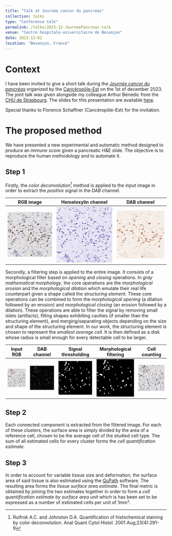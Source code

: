 ```yaml
---
title: "Talk at Journée cancer du pancréas"
collection: talks
type: "Conference talk"
permalink: /talks/2023-12-JourneePancreas-talk
venue: "Centre hospitalo-universitaire de Besançon"
date: 2023-12-01
location: "Besançon, France"
---
```


Context
======

I have been invited to give a short talk during the [*Journée cancer du pancréas*](https://www.canceropole-est.org/journee-cancer-du-pancreas) organized by the [Cancéropôle-Est](https://www.canceropole-est.org/) on the 1st of december 2023.
The joint talk was given alongside my colleague Arthur Bénédic from the [CHU de Strasbourg](https://www.chru-strasbourg.fr/).
The slides for this presentation are available [here](/files/2023-JourneePancreas-slides.pdf).

Special thanks to Florence Schaffner (Cancéropôle-Est) for the invitation.


The proposed method
======

We have presented a new experimental and automatic method designed to produce an *immune score* given a pancreatic H&E slide.
The objective is to reproduce the human methodology and to automate it.

Step 1
-----

Firstly, the *color deconvolution*[^1] method is applied to the input image in order to extract the *positive* signal in the *DAB* channel.

| RGB image | Hematoxylin channel | DAB channel |
|:---:|:---:|:---:|
| ![RGB](/files/2023-JourneePancreas/deconvolution_rgb.png "RGB image") | ![Hematoxylin](/files/2023-JourneePancreas/deconvolution_hematoxylin.png "Hematoxylin channel") | ![DAB](/files/2023-JourneePancreas/deconvolution_dab.png "DAB channel") |

Secondly, a filtering step is applied to the entire image.
It consists of a morphological filter based on *opening* and *closing* operations.
In *gray mathematical morphology*, the core operations are the *morphological erosion* and the *morphological dilation* which emulate their real life counterpart given a shape called the *structuring element*.
These core operations can be combined to form the *morphological opening* (a dilation followed by an erosion) and *morphological closing* (an erosion followed by a dilation).
These operations are able to filter the signal by removing small islets (artifacts), filling shapes exhibiting cavities (if smaller than the structuring element), and merging/separating objects depending on the size and shape of the structuring element.
In our work, the structuring element is chosen to represent the *smallest average cell*.
It is then defined as a disk whose radius is small enough for every detectable cell to be larger.

| Input RGB | DAB channel | Signal thresholding | Morphological filtering | Cell counting |
|:---:|:---:|:---:|:---:|:---:|
| ![RGB](/files/2023-JourneePancreas/input.png "RGB image") | ![DAB](/files/2023-JourneePancreas/dab.png "DAB channel") | ![Thresholding](/files/2023-JourneePancreas/dab_thresholding.png "DAB thresholding") | ![Filtering](/files/2023-JourneePancreas/dab_filtering.png "Morphological filtering") | ![Filtering](/files/2023-JourneePancreas/output.png "Morphological filtering") |

Step 2
-----

Each connected component is extracted from the filtered image.
For each of these clusters, the surface area is simply divided by the area of a reference cell, chosen to be the average cell of the studied cell type.
The sum of all estimated cells for every cluster forms the *cell quantification estimate*.

Step 3
-----

In order to account for variable tissue size and deformation, the surface area of said tissue is also estimated using the [QuPath](https://qupath.github.io/) software.
The resulting area forms the *tissue surface area estimate*.
The final metric is obtained by joining the two estimates together in order to form a *cell quantification estimate by surface area unit* which is has been set to be expressed as a number of estimated cells per unit of 1mm².

[^1]: Ruifrok A.C. and Johnston D.A. Quantification of histochemical staining by color deconvolution. Anal Quant Cytol Histol. 2001 Aug;23(4):291-9